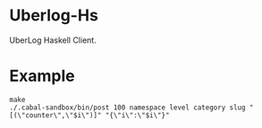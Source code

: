 Uberlog-Hs
==========

UberLog Haskell Client.


Example
=======

```
make
./.cabal-sandbox/bin/post 100 namespace level category slug "[(\"counter\",\"$i\")]" "{\"i\":\"$i\"}"
```

